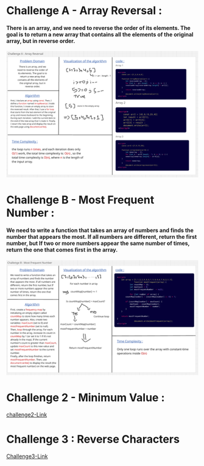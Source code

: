 # Challenge A - Array Reversal :

#### There is an array, and we need to reverse the order of its elements. The goal is to return a new array that contains all the elements of the original array, but in reverse order. 

![challengeA](Challenge%20A-Array%20Reversal.png)

# Challenge B - Most Frequent Number :

#### We need to write a function that takes an array of numbers and finds the number that appears the most. If all numbers are different, return the first number, but If two or more numbers appear the same number of times, return the one that comes first in the array. 

![challengeB](Challenge%20B-Most%20Frequent%20Number.png)


# Challenge 2 - Minimum Value :

[challenge2-Link](https://github.com/BisanF00/challenges-and-data-structures/blob/main/challenge2-README.md)


# Challenge 3 : Reverse Characters

[Challenge3-Link](https://github.com/BisanF00/challenges-and-data-structures/blob/main/Reverse-Characters/Readme.md)